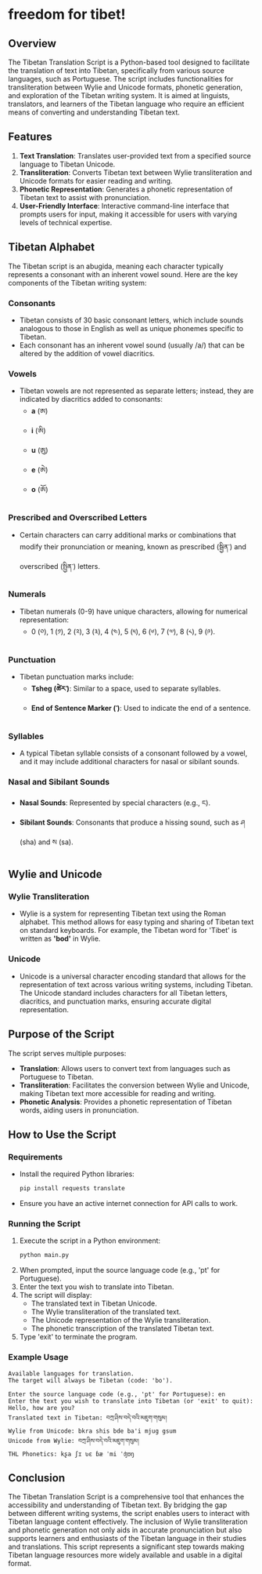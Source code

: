 # freedom for tibet!

## Overview

The Tibetan Translation Script is a Python-based tool designed to facilitate the translation of text into Tibetan, specifically from various source languages, such as Portuguese. The script includes functionalities for transliteration between Wylie and Unicode formats, phonetic generation, and exploration of the Tibetan writing system. It is aimed at linguists, translators, and learners of the Tibetan language who require an efficient means of converting and understanding Tibetan text.

## Features

1. **Text Translation**: Translates user-provided text from a specified source language to Tibetan Unicode.
2. **Transliteration**: Converts Tibetan text between Wylie transliteration and Unicode formats for easier reading and writing.
3. **Phonetic Representation**: Generates a phonetic representation of Tibetan text to assist with pronunciation.
4. **User-Friendly Interface**: Interactive command-line interface that prompts users for input, making it accessible for users with varying levels of technical expertise.

## Tibetan Alphabet

The Tibetan script is an abugida, meaning each character typically represents a consonant with an inherent vowel sound. Here are the key components of the Tibetan writing system:

### Consonants
- Tibetan consists of 30 basic consonant letters, which include sounds analogous to those in English as well as unique phonemes specific to Tibetan.
- Each consonant has an inherent vowel sound (usually /a/) that can be altered by the addition of vowel diacritics.

### Vowels
- Tibetan vowels are not represented as separate letters; instead, they are indicated by diacritics added to consonants:
  - **a** (ཨ)
  - **i** (ཨི)
  - **u** (ཨུ)
  - **e** (ཨེ)
  - **o** (ཨོ)

### Prescribed and Overscribed Letters
- Certain characters can carry additional marks or combinations that modify their pronunciation or meaning, known as prescribed (སྦྱིན་) and overscribed (སྤྱིན་) letters.

### Numerals
- Tibetan numerals (0-9) have unique characters, allowing for numerical representation:
  - 0 (༠), 1 (༡), 2 (༢), 3 (༣), 4 (༤), 5 (༥), 6 (༦), 7 (༧), 8 (༨), 9 (༩).

### Punctuation
- Tibetan punctuation marks include:
  - **Tsheg (ཚེར་)**: Similar to a space, used to separate syllables.
  - **End of Sentence Marker (༌)**: Used to indicate the end of a sentence.

### Syllables
- A typical Tibetan syllable consists of a consonant followed by a vowel, and it may include additional characters for nasal or sibilant sounds.

### Nasal and Sibilant Sounds
- **Nasal Sounds**: Represented by special characters (e.g., ང).
- **Sibilant Sounds**: Consonants that produce a hissing sound, such as ཤ (sha) and ས (sa).

## Wylie and Unicode

### Wylie Transliteration
- Wylie is a system for representing Tibetan text using the Roman alphabet. This method allows for easy typing and sharing of Tibetan text on standard keyboards. For example, the Tibetan word for 'Tibet' is written as **'bod'** in Wylie.

### Unicode
- Unicode is a universal character encoding standard that allows for the representation of text across various writing systems, including Tibetan. The Unicode standard includes characters for all Tibetan letters, diacritics, and punctuation marks, ensuring accurate digital representation.

## Purpose of the Script

The script serves multiple purposes:
- **Translation**: Allows users to convert text from languages such as Portuguese to Tibetan.
- **Transliteration**: Facilitates the conversion between Wylie and Unicode, making Tibetan text more accessible for reading and writing.
- **Phonetic Analysis**: Provides a phonetic representation of Tibetan words, aiding users in pronunciation.

## How to Use the Script

### Requirements
- Install the required Python libraries:
  ```bash
  pip install requests translate
  ```
- Ensure you have an active internet connection for API calls to work.

### Running the Script
1. Execute the script in a Python environment:
   ```bash
   python main.py
   ```
2. When prompted, input the source language code (e.g., 'pt' for Portuguese).
3. Enter the text you wish to translate into Tibetan.
4. The script will display:
   - The translated text in Tibetan Unicode.
   - The Wylie transliteration of the translated text.
   - The Unicode representation of the Wylie transliteration.
   - The phonetic transcription of the translated Tibetan text.
5. Type 'exit' to terminate the program.

### Example Usage
```plaintext
Available languages for translation.
The target will always be Tibetan (code: 'bo').

Enter the source language code (e.g., 'pt' for Portuguese): en
Enter the text you wish to translate into Tibetan (or 'exit' to quit): Hello, how are you?
Translated text in Tibetan: བཀྲ་ཤིས་བདེ་བའི་མཇུག་གསུམ།
Wylie from Unicode: bkra shis bde ba'i mjug gsum
Unicode from Wylie: བཀྲ་ཤིས་བདེ་བའི་མཇུག་གསུམ།
THL Phonetics: kʂa ʃɪ ʋɛ ɓæ ˈmi ˈʤʊŋ
```

## Conclusion

The Tibetan Translation Script is a comprehensive tool that enhances the accessibility and understanding of Tibetan text. By bridging the gap between different writing systems, the script enables users to interact with Tibetan language content effectively. The inclusion of Wylie transliteration and phonetic generation not only aids in accurate pronunciation but also supports learners and enthusiasts of the Tibetan language in their studies and translations. This script represents a significant step towards making Tibetan language resources more widely available and usable in a digital format.  
